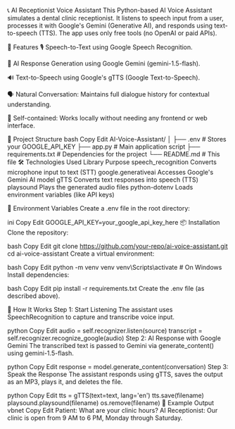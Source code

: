 📞 AI Receptionist Voice Assistant
This Python-based AI Voice Assistant simulates a dental clinic receptionist. It listens to speech input from a user, processes it with Google's Gemini (Generative AI), and responds using text-to-speech (TTS). The app uses only free tools (no OpenAI or paid APIs).

🚀 Features
🎙️ Speech-to-Text using Google Speech Recognition.

🧠 AI Response Generation using Google Gemini (gemini-1.5-flash).

🔊 Text-to-Speech using Google's gTTS (Google Text-to-Speech).

🗣️ Natural Conversation: Maintains full dialogue history for contextual understanding.

🧪 Self-contained: Works locally without needing any frontend or web interface.

📁 Project Structure
bash
Copy
Edit
AI-Voice-Assistant/
│
├── .env                   # Stores your GOOGLE_API_KEY
├── app.py                 # Main application script
├── requirements.txt       # Dependencies for the project
└── README.md              # This file
🛠️ Technologies Used
Library	Purpose
speech_recognition	Converts microphone input to text (STT)
google.generativeai	Accesses Google's Gemini AI model
gTTS	Converts text responses into speech (TTS)
playsound	Plays the generated audio files
python-dotenv	Loads environment variables (like API keys)

🔐 Environment Variables
Create a .env file in the root directory:

ini
Copy
Edit
GOOGLE_API_KEY=your_google_api_key_here
📦 Installation
Clone the repository:

bash
Copy
Edit
git clone https://github.com/your-repo/ai-voice-assistant.git
cd ai-voice-assistant
Create a virtual environment:

bash
Copy
Edit
python -m venv venv
venv\Scripts\activate   # On Windows
Install dependencies:

bash
Copy
Edit
pip install -r requirements.txt
Create the .env file (as described above).

🧠 How It Works
Step 1: Start Listening
The assistant uses SpeechRecognition to capture and transcribe voice input.

python
Copy
Edit
audio = self.recognizer.listen(source)
transcript = self.recognizer.recognize_google(audio)
Step 2: AI Response with Google Gemini
The transcribed text is passed to Gemini via generate_content() using gemini-1.5-flash.

python
Copy
Edit
response = model.generate_content(conversation)
Step 3: Speak the Response
The assistant responds using gTTS, saves the output as an MP3, plays it, and deletes the file.

python
Copy
Edit
tts = gTTS(text=text, lang='en')
tts.save(filename)
playsound.playsound(filename)
os.remove(filename)
🧪 Example Output
vbnet
Copy
Edit
Patient: What are your clinic hours?
AI Receptionist: Our clinic is open from 9 AM to 6 PM, Monday through Saturday.
